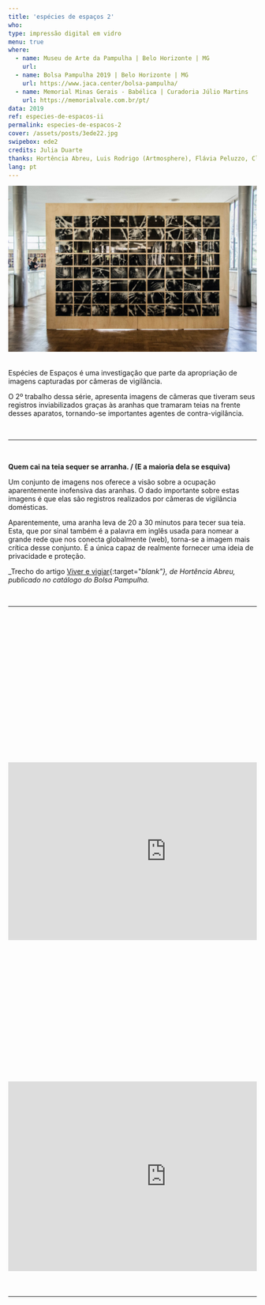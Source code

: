 ```yaml
---
title: 'espécies de espaços 2'
who: 
type: impressão digital em vidro
menu: true
where: 
  - name: Museu de Arte da Pampulha | Belo Horizonte | MG
    url:
  - name: Bolsa Pampulha 2019 | Belo Horizonte | MG
    url: https://www.jaca.center/bolsa-pampulha/
  - name: Memorial Minas Gerais - Babélica | Curadoria Júlio Martins
    url: https://memorialvale.com.br/pt/
data: 2019
ref: especies-de-espacos-ii
permalink: especies-de-espacos-2
cover: /assets/posts/3ede22.jpg
swipebox: ede2
credits: Julia Duarte
thanks: Hortência Abreu, Luis Rodrigo (Artmosphere), Flávia Peluzzo, Clarice G. Lacerda, Félix Blume, Flaviana Lassan, Julia Mesquita, Francisca Caporalli, Monica Hoff, Julia Rebouças, Beatriz Lemos.
lang: pt
---
```


<img src="../assets/posts/especiesdeespacosii.jpg" class="img-border">
<br><br>


Espécies de Espaços é uma investigação que parte da apropriação de imagens capturadas por câmeras de vigilância.

O 2º trabalho dessa série, apresenta imagens de câmeras que tiveram seus registros inviabilizados graças às aranhas que tramaram teias na frente desses aparatos, tornando-se importantes agentes de contra-vigilância.

<br>

--- 

<br>

**Quem cai na teia sequer se arranha. / (E a maioria dela se esquiva)**
  
Um conjunto de imagens nos oferece a visão sobre a ocupação aparentemente inofensiva das aranhas. O dado importante sobre estas imagens é que elas são registros realizados por câmeras de vigilância domésticas. 
  
Aparentemente, uma aranha leva de 20 a 30 minutos para tecer sua teia. Esta, que por sinal também é a palavra em inglês usada para nomear a grande rede que nos conecta globalmente (web), torna-se a imagem mais crítica desse conjunto. É a única capaz de realmente fornecer uma ideia de privacidade e proteção.

_Trecho do artigo [Viver e vigiar](../assets/docs/viver-e-vigiar.pdf){:target="_blank"}, de Hortência Abreu, publicado no catálogo do Bolsa Pampulha._


<br>

--- 

<br>
<div class="row">
    <div class="column">
        <div class="video-wrapper-side video-wrapper-16x9">
        <div style="padding:56.25% 0 0 0;position:relative;">
              <iframe src="https://player.vimeo.com/video/358614507?autoplay=1" width="640" height="360" frameborder="0" allow="autoplay; fullscreen" allowfullscreen></iframe></div>
      </div>
    </div>
    <div class="column">
        <div class="video-wrapper-side video-wrapper-16x9">
        <div style="padding:56.25% 0 0 0;position:relative;">
             <iframe src="https://player.vimeo.com/video/358613381?autoplay=1" width="640" height="384" frameborder="0" allow="autoplay; fullscreen" allowfullscreen></iframe></div>
        </div>
    </div>
</div>
<br>


<br>

--- 

<br>
